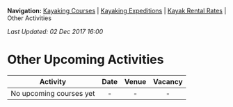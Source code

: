 **Navigation:** [Kayaking Courses](index) &#124; [Kayaking Expeditions](expedition) &#124; [Kayak Rental Rates](rental) &#124; Other Activities

_Last Updated: 02 Dec 2017 16:00_
# Other Upcoming Activities

Activity | Date | Venue | Vacancy
:---:|:---:|:---:|:---:
No upcoming courses yet|-|-|-

